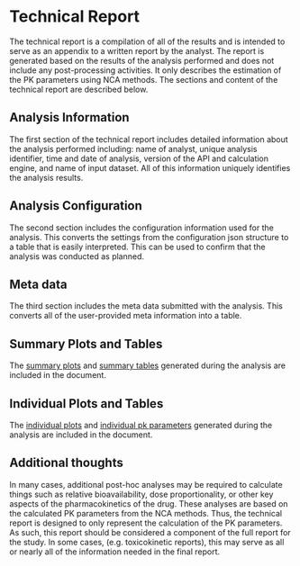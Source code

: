 # Technical Report
The technical report is a compilation of all of the results and is intended to serve as an appendix to a written report by the analyst. The report is generated based on the results of the analysis performed and does not include any post-processing activities. It only describes the estimation of the PK parameters using NCA methods. The sections and content of the technical report are described below.

## Analysis Information
The first section of the technical report includes detailed information about the analysis performed including: name of analyst, unique analysis identifier, time and date of analysis, version of the API and calculation engine, and name of input dataset. All of this information uniquely identifies the analysis results.

## Analysis Configuration
The second section includes the configuration information used for the analysis. This converts the settings from the configuration json structure to a table that is easily interpreted. This can be used to confirm that the analysis was conducted as planned.

## Meta data
The third section includes the meta data submitted with the analysis. This converts all of the user-provided meta information into a table.

## Summary Plots and Tables
The [summary plots](./results-summary-plot) and [summary tables](./results-summary) generated during the analysis are included in the document.

## Individual Plots and Tables
The [individual plots](./results-ind-plot) and [individual pk parameters](./results-ind) generated during the analysis are included in the document.

## Additional thoughts
In many cases, additional post-hoc analyses may be required to calculate things such as relative bioavailability, dose proportionality, or other key aspects of the pharmacokinetics of the drug. These analyses are based on the calculated PK parameters from the NCA methods. Thus, the technical report is designed to only represent the calculation of the PK parameters. As such, this report should be considered a component of the full report for the study. In some cases, (e.g. toxicokinetic reports), this may serve as all or nearly all of the information needed in the final report. 
